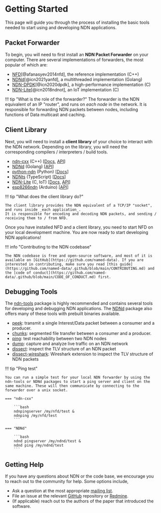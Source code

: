 # Getting Started

This page will guide you through the process of installing the basic tools needed to start using and developing NDN applications.

## Packet Forwarder

To begin, you will need to first install an **NDN Packet Forwarder** on your computer.
There are several implementations of forwarders, the most popular of which are:

  * [NFD](https://docs.named-data.net/NFD/current/INSTALL.html)[@afanasyev2014nfd], the reference implementation (C++)
  * [NDNd](https://github.com/named-data/ndnd)[@icn2021yanfd], a multithreaded implementation (Golang)
  * [NDN-DPDK](https://github.com/usnistgov/ndn-dpdk)[@icn2020dpdk], a high-performance implementation (C)
  * [NDN-Lite](https://github.com/named-data-iot/ndn-lite)[@icn2018ndnot], an IoT implementation (C)

!!! tip "What is the role of the forwarder?"
    The forwarder is the NDN equivalent of an IP "router", and runs on _each node_ in the network.
    It is responsible for forwarding NDN packets between nodes, including functions of Data multicast and caching.

## Client Library

Next, you will need to install a **client library** of your choice to interact with the NDN network.
Depending on the library, you will need the corresponding compilers / interpreters / build tools.

  * [ndn-cxx](https://github.com/named-data/ndn-cxx) (C++) [[Docs](https://docs.named-data.net/ndn-cxx/current/INSTALL.html), [API](https://docs.named-data.net/ndn-cxx/current/doxygen/annotated.html)]
  * [NDNd](https://github.com/named-data/ndnd) (Golang) [[API](https://pkg.go.dev/github.com/named-data/ndnd)]
  * [python-ndn](https://github.com/named-data/python-ndn) (Python) [[Docs](https://python-ndn.readthedocs.io/en/latest/)]
  * [NDNts](https://github.com/yoursunny/NDNts) (TypeScript) [[Docs](https://yoursunny.com/p/NDNts/)]
  * [NDN-Lite](https://github.com/named-data-iot/ndn-lite) (C, IoT) [[Docs](https://github.com/named-data-iot/ndn-lite/wiki), [API](https://zjkmxy.github.io/ndn-lite-docs/index.html)]
  * [esp8266ndn](https://github.com/yoursunny/esp8266ndn) (Arduino) [[API](https://esp8266ndn.ndn.today/)]

!!! tip "What does the client library do?"

    The client library provides the NDN equivalent of a TCP/IP "socket", and runs inside _each application_.
    It is responsible for encoding and decoding NDN packets, and sending / receiving them to / from NFD.

Once you have installed NFD and a client library, you need to start NFD on your local development machine.
You are now ready to start developing NDN applications!

!!! info "Contributing to the NDN codebase"

    The NDN codebase is free and open-source software, and most of it is available on [GitHub](https://github.com/named-data). If you are interested in contributing, make sure you read [this guide](https://github.com/named-data/.github/blob/main/CONTRIBUTING.md) and the [code of conduct](https://github.com/named-data/.github/blob/main/CODE_OF_CONDUCT.md) first.

## Debugging Tools

The [ndn-tools](https://github.com/named-data/ndn-tools) package is highly recommended and contains several tools for developing and debugging NDN applications. The [NDNd](https://github.com/named-data/ndnd) package also offers many of these tools with prebuilt binaries available.

  * [peek](https://github.com/named-data/ndn-tools/tree/master/tools/peek): transmit a single Interest/Data packet between a consumer and a producer.
  * [chunks](https://github.com/named-data/ndn-tools/tree/master/tools/chunks): segmented file transfer between a consumer and a producer.
  * [ping](https://github.com/named-data/ndn-tools/tree/master/tools/ping): test reachability between two NDN nodes
  * [dump](https://github.com/named-data/ndn-tools/tree/master/tools/dump): capture and analyze live traffic on an NDN network
  * [dissect](https://github.com/named-data/ndn-tools/tree/master/tools/dissect): inspect the TLV structure of an NDN packet
  * [dissect-wireshark](https://github.com/named-data/ndn-tools/tree/master/tools/dissect-wireshark): Wireshark extension to inspect the TLV structure of NDN packets

!!! tip "Ping test"

    You can run a simple test for your local NDN forwarder by using the ndn-tools or NDNd packages to start a ping server and client on the same machine. These will then communicate by connecting to the forwarder over a unix socket.

    === "ndn-cxx"

        ```bash
        ndnpingserver /my/nfd/test &
        ndnping /my/nfd/test
        ```

    === "NDNd"

        ```bash
        ndnd pingserver /my/ndnd/test &
        ndnd ping /my/ndnd/test
        ```

## Getting Help

If you have any questions about NDN or the code base, we encourage you to reach out to the community for help.
Some options include,

  - Ask a question at the most appropriate [mailing list](https://named-data.net/codebase/platform/support/mailing-lists/).
  - File an issue at the relevant [GitHub](https://github.com/named-data) repository or [Redmine](https://redmine.named-data.net/projects).
  - (If applicable) reach out to the authors of the paper that introduced the software.

